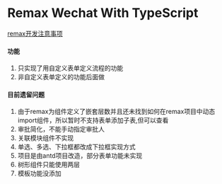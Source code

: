 # Remax Wechat With TypeScript
[remax开发注意事项](https://remaxjs.org/faq)
#### 功能
1. 只实现了用自定义表单定义流程的功能
2. 非自定义表单定义的功能后面做
#### 目前遗留问题
1. 由于remax为组件定义了嵌套层数并且还未找到如何在remax项目中动态import组件，所以暂时不支持表单添加子表,但可以查看
2. 审批简化，不能手动指定审批人
3. 关联模块组件不实现
4. 单选、多选、下拉框都改成下拉框实现方式
5. 项目是由antd项目改造，部分表单功能未实现
6. 树形组件只能使用两层
7. 模板功能没添加
